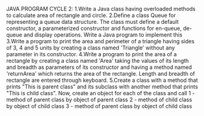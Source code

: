 JAVA PROGRAM
CYCLE 2:
1.Write a Java class having overloaded methods to calculate area of rectangle and circle.
2.Define a class Queue for representing a queue data structure. The class must define a default constructor, a parameterized constructor and functions for en-queue, de-queue and display operations. Write a Java program to implement this
3.Write a program to print the area and perimeter of a triangle having sides of 3, 4 and 5 units by creating a class named 'Triangle' without any parameter in its constructor.
4.Write a program to print the area of a rectangle by creating a class named 'Area' taking the values of its length and breadth as parameters of its constructor and having a method named 'returnArea' which returns the area of the rectangle. Length and breadth of rectangle are entered through keyboard.
5.Create a class with a method that prints "This is parent class" and its subclass with another method that prints "This is child class". Now, create an object for each of the class and call
1 - method of parent class by object of parent class
2 - method of child class by object of child class
3 - method of parent class by object of child class
